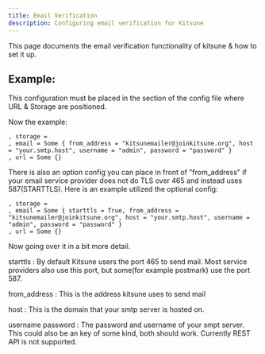 ```yaml
---
title: Email Verification
description: Configuring email verification for Kitsune
---
```


This page documents the email verification functionality of kitsune & how to set it up.

## Example:

This configuration must be placed in the section of the config file where URL & Storage are positioned.

Now the example:

```
, storage =
, email = Some { from_address = "kitsunemailer@joinkitsune.org", host = "your.smtp.host", username = "admin", password = "password" }
, url = Some {}
```
There is also an option config you can place in front of "from_address" if your email service provider does not do TLS over 465 and instead uses 587(STARTTLS).
Here is an example utilized the optional config:

```
, storage =
, email = Some { starttls = True, from_address = "kitsunemailer@joinkitsune.org", host = "your.smtp.host", username = "admin", password = "password" }
, url = Some {}
```

Now going over it in a bit more detail.


starttls :
By default Kitsune users the port 465 to send mail. Most service providers also use this port, but some(for example postmark) use the port 587. 

from_address :
This is the address kitsune uses to send mail

host : 
This is the domain that your smtp server is hosted on.

username password :
The password and username of your smpt server. This could also be an key of some kind, both should work. 
Currently REST API is not supported.